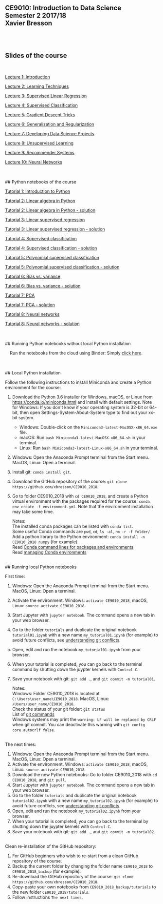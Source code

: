 ## CE9010: Introduction to Data Science <br> Semester 2 2017/18 <br> Xavier Bresson
    
<br>    
<br>


## Slides of the course
<br>


[Lecture 1: Introduction]

[Lecture 2: Learning Techniques]

[Lecture 3: Supervised Linear Regression]

[Lecture 4: Supervised Classification]

[Lecture 5: Gradient Descent Tricks]

[Lecture 6: Generalization and Regularization]

[Lecture 7: Developing Data Science Projects]

[Lecture 8: Unsupervised Learning]

[Lecture 9: Recommender Systems]

[Lecture 10: Neural Networks]


[Lecture 1: Introduction]: slides/CE9010_lecture01_intro.pdf
[Lecture 2: Learning Techniques]: slides/CE9010_lecture02_learning_techniques.pdf
[Lecture 3: Supervised Linear Regression]: slides/CE9010_lecture03_supervised_regression.pdf
[Lecture 4: Supervised Classification]: slides/CE9010_lecture04_supervised_classification.pdf
[Lecture 5: Gradient Descent Tricks]: slides/CE9010_lecture05_gradient_descent_tricks.pdf
[Lecture 6: Generalization and Regularization]: slides/CE9010_lecture06_generalization_and_regularization.pdf
[Lecture 7: Developing Data Science Projects]: slides/CE9010_lecture07_developing_data_science_projects.pdf
[Lecture 8: Unsupervised Learning]: slides/CE9010_lecture08_unsupervised_learning.pdf
[Lecture 9: Recommender Systems]: slides/CE9010_lecture09_recommender_systems.pdf
[Lecture 10: Neural Networks]: slides/CE9010_lecture10_neural_networks.pdf




<br>
<br>
## Python notebooks of the course
<br>

[Tutorial 1: Introduction to Python]

[Tutorial 2: Linear algebra in Python]

[Tutorial 2: Linear algebra in Python - solution]

[Tutorial 3: Linear supervised regression]

[Tutorial 3: Linear supervised regression - solution]

[Tutorial 4: Supervised classification]

[Tutorial 4: Supervised classification - solution]

[Tutorial 5: Polynomial supervised classification]

[Tutorial 5: Polynomial supervised classification - solution]

[Tutorial 6: Bias vs. variance]

[Tutorial 6: Bias vs. variance - solution]

[Tutorial 7: PCA]

[Tutorial 7: PCA - solution]

[Tutorial 8: Neural networks]

[Tutorial 8: Neural networks - solution]



[Tutorial 1: Introduction to Python]: https://github.com/xbresson/CE9010_2018/blob/master/tutorials/tutorial01.ipynb
[Tutorial 2: Linear algebra in Python]: https://github.com/xbresson/CE9010_2018/blob/master/tutorials/tutorial02.ipynb
[Tutorial 2: Linear algebra in Python - solution]: https://github.com/xbresson/CE9010_2018/blob/master/tutorials/tutorial02_solution.ipynb
[Tutorial 3: Linear supervised regression]: https://github.com/xbresson/CE9010_2018/blob/master/tutorials/tutorial03.ipynb
[Tutorial 3: Linear supervised regression - solution]: https://github.com/xbresson/CE9010_2018/blob/master/tutorials/tutorial03_solution.ipynb
[Tutorial 4: Supervised classification]: https://github.com/xbresson/CE9010_2018/blob/master/tutorials/tutorial04.ipynb
[Tutorial 4: Supervised classification - solution]: https://github.com/xbresson/CE9010_2018/blob/master/tutorials/tutorial04_solution.ipynb
[Tutorial 5: Polynomial supervised classification]: https://github.com/xbresson/CE9010_2018/blob/master/tutorials/tutorial05.ipynb
[Tutorial 5: Polynomial supervised classification - solution]: https://github.com/xbresson/CE9010_2018/blob/master/tutorials/tutorial05_solution.ipynb
[Tutorial 6: Bias vs. variance]: https://github.com/xbresson/CE9010_2018/blob/master/tutorials/tutorial06.ipynb
[Tutorial 6: Bias vs. variance - solution]: https://github.com/xbresson/CE9010_2018/blob/master/tutorials/tutorial06_solution.ipynb
[Tutorial 7: PCA]: https://github.com/xbresson/CE9010_2018/blob/master/tutorials/tutorial07.ipynb
[Tutorial 7: PCA - solution]: https://github.com/xbresson/CE9010_2018/blob/master/tutorials/tutorial07_solution.ipynb
[Tutorial 8: Neural networks]: https://github.com/xbresson/CE9010_2018/blob/master/tutorials/tutorial08.ipynb
[Tutorial 8: Neural networks - solution]: https://github.com/xbresson/CE9010_2018/blob/master/tutorials/tutorial08_solution.ipynb





<br>
<br>
## Running Python notebooks without local Python installation
<br>

&nbsp;&nbsp;&nbsp; Run the notebooks from the cloud using Binder: Simply [click here].

[Click here]: https://mybinder.org/v2/gh/xbresson/CE9010_2018/master





<br>
<br>
## Local Python installation
<br>

Follow the following instructions to install Miniconda and create a Python environment for the course:

1. Download the Python 3.6 installer for Windows, macOS, or Linux from <https://conda.io/miniconda.html> and install with default settings. Note for Windows: If you don't know if your operating system is 32-bit or 64-bit, then open Settings-System-About-System type to find out your xx-bit system.
   * Windows: Double-click on the `Miniconda3-latest-MacOSX-x86_64.exe` file. 
   * macOS: Run `bash Miniconda3-latest-MacOSX-x86_64.sh` in your terminal.
   * Linux: Run `bash Miniconda3-latest-Linux-x86_64.sh` in your terminal.
1. Windows: Open the Anaconda Prompt terminal from the Start menu. MacOS, Linux: Open a terminal.
1. Install git: `conda install git`.
1. Download the GitHub repository of the course: `git clone https://github.com/xbresson/CE9010_2018`.
1. Go to folder CE9010_2018 with `cd CE9010_2018`, and create a Python virtual environment with the packages required for the course: `conda env create -f environment.yml`. Note that the environment installation may take some time. 
   
   Notes: <br>
      The installed conda packages can be listed with `conda list`.<br>
      Some useful Conda commands are `pwd`, `cd`, `ls -al`, `rm -r -f folder/`<br>
      Add a python library to the Python environment: `conda install -n CE9010_2018 numpy` (for example)<br>
      Read [Conda command lines for packages and environments]<br>
      Read [managing Conda environments]

[managing Conda environments]: conda/conda_environments.pdf

[Conda command lines for packages and environments]: conda/conda_cheatsheet.pdf





<br> 
## Running local Python notebooks 
<br>

First time:

1. Windows: Open the Anaconda Prompt terminal from the Start menu. MacOS, Linux: Open a terminal.
1. Activate the environment. Windows: `activate CE9010_2018`, macOS, Linux: `source activate CE9010_2018`.
1. Start Jupyter with `jupyter notebook`. The command opens a new tab in your web browser.
1. Go to the folder `tutorials` and duplicate the original notebook `tutorial01.ipynb` with a new name `my_tutorial01.ipynb` (for example) to avoid future conflicts, see [understanding git conflicts].
1. Open, edit and run the notebook `my_tutorial01.ipynb` from your browser.
1. When your tutorial is completed, you can go back to the terminal command by shutting down the juypter kernels with `Control-C`. 
1. Save your notebook with git: `git add .`, and `git commit -m tutorial01`.

	Notes:<br> 
      Windows: Folder CE9010_2018 is located at `C:\Users\user_name\CE9010_2018`. MacOS, Linux: `/Users/user_name/CE9010_2018`.<br>
      Check the status of your git folder: `git status`<br>
      List of [git commands]<br>
      Windows systems may print the `warning: LF will be replaced by CRLF` when git commit. You can deactivate this warning with `git config core.autocrlf false`.


[git commands]: git/git_commands.pdf
[understanding git conflicts]: git/git_xb.pdf


<br>
The next times:

1. Windows: Open the Anaconda Prompt terminal from the Start menu. MacOS, Linux: Open a terminal.
1. Activate the environment. Windows: `activate CE9010_2018`, macOS, Linux: `source activate CE9010_2018`.
1. Download the new Python notebooks: Go to folder CE9010_2018 with `cd CE9010_2018`, and `git pull`. 
1. Start Jupyter with `jupyter notebook`. The command opens a new tab in your web browser.
1. Go to the folder `tutorials` and duplicate the original notebook `tutorial02.ipynb` with a new name `my_tutorial02.ipynb` (for example) to avoid future conflicts, see [understanding git conflicts].
1. Open, edit and run the notebook `my_tutorial02.ipynb` from your browser.
1. When your tutorial is completed, you can go back to the terminal by shutting down the juypter kernels with `Control-C`. 
1. Save your notebook with git: `git add .`, and `git commit -m tutorial02`.




<br>
Clean re-installation of the GitHub repository: 

1. For GitHub beginners who wish to re-start from a clean GitHub repository of the course. 
1. Backup the current folder by changing the folder name `CE9010_2018` to `CE9010_2018_backup` (for example).
1. Re-download the GitHub repository of the course: `git clone https://github.com/xbresson/CE9010_2018`.
1. Copy-paste your own notebooks from `CE9010_2018_backup/tutorials` to the new folder `CE9010_2018/tutorials`.
1. Follow instructions `The next times`.









[git]: https://git-scm.com
[python]: https://www.python.org
[scipy]: https://www.scipy.org
[anaconda]: https://anaconda.org
[miniconda]: https://conda.io/miniconda.html
[conda]: https://conda.io
[conda-forge]: https://conda-forge.org


<br>
<br>
<br>
<br>
<br>
<br>




